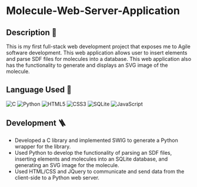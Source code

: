 # Molecule-Web-Server-Application

## Description 📄
This is my first full-stack web development project that exposes me to Agile software development. This web application allows user
to insert elements and parse SDF files for molecules into a database. This web application also has the functionality to generate and displays an SVG image of the molecule.

## Language Used 🔨
![C](https://img.shields.io/badge/c-%2300599C.svg?style=for-the-badge&logo=c&logoColor=white)
![Python](https://img.shields.io/badge/python-3670A0?style=for-the-badge&logo=python&logoColor=ffdd54)
![HTML5](https://img.shields.io/badge/html5-%23E34F26.svg?style=for-the-badge&logo=html5&logoColor=white)
![CSS3](https://img.shields.io/badge/css3-%231572B6.svg?style=for-the-badge&logo=css3&logoColor=white)
![SQLite](https://img.shields.io/badge/sqlite-%2307405e.svg?style=for-the-badge&logo=sqlite&logoColor=white)
![JavaScript](https://img.shields.io/badge/javascript-%23323330.svg?style=for-the-badge&logo=javascript&logoColor=%23F7DF1E)

## Development 🪜
- Developed a C library and implemented SWIG to generate a Python wrapper for the library.
- Used Python to develop the functionality of parsing an SDF files, inserting elements and molecules into an SQLite database, and generating an SVG image for the molecule.
- Used HTML/CSS and JQuery to communicate and send data from the client-side to a Python web server.


